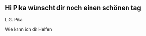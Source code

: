 ## Hi Pika wünscht dir noch einen schönen tag 
L.G. Pika 


Wie kann ich dir Helfen 

<!--
**Pikauchu030/Pikauchu030** is a ✨ _special_ ✨ repository because its `README.md` (this file) appears on your GitHub profile.

Here are some ideas to get you started:

